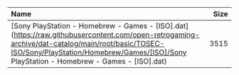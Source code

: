 |Name|Size|
|:---|---:|
|[Sony PlayStation - Homebrew - Games - [ISO].dat](https://raw.githubusercontent.com/open-retrogaming-archive/dat-catalog/main/root/basic/TOSEC-ISO/Sony/PlayStation/Homebrew/Games/[ISO]/Sony PlayStation - Homebrew - Games - [ISO].dat)|3515|
